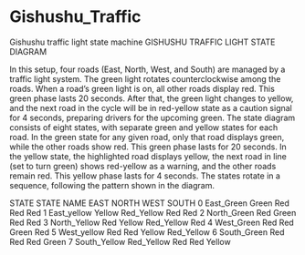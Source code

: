 # Gishushu_Traffic
Gishushu traffic light state machine
GISHUSHU TRAFFIC LIGHT STATE DIAGRAM


 

In this setup, four roads (East, North, West, and South) are managed by a traffic light system. The green light rotates counterclockwise among the roads. When a road’s green light is on, all other roads display red. This green phase lasts 20 seconds. After that, the green light changes to yellow, and the next road in the cycle will be in red-yellow state as a caution signal for 4 seconds, preparing drivers for the upcoming green. 
The state diagram consists of eight states, with separate green and yellow states for each road. In the green state for any given road, only that road displays green, while the other roads show red. This green phase lasts for 20 seconds. In the yellow state, the highlighted road displays yellow, the next road in line (set to turn green) shows red-yellow as a warning, and the other roads remain red. This yellow phase lasts for 4 seconds. The states rotate in a sequence, following the pattern shown in the diagram.

STATE	   STATE NAME	   EAST	     NORTH	       WEST	          SOUTH
0	       East_Green	   Green	   Red	         Red	          Red
1	       East_yellow	 Yellow	   Red_Yellow	   Red	          Red
2	       North_Green	 Red	     Green	       Red	          Red
3	       North_Yellow	 Red	     Yellow	       Red_Yellow	    Red
4	       West_Green	   Red	     Red	         Green	        Red
5	       West_yellow	 Red	     Red	         Yellow	        Red_Yellow
6	       South_Green	 Red	     Red	         Red	          Green
7	       South_Yellow	 Red_Yellow	Red	         Red	          Yellow




